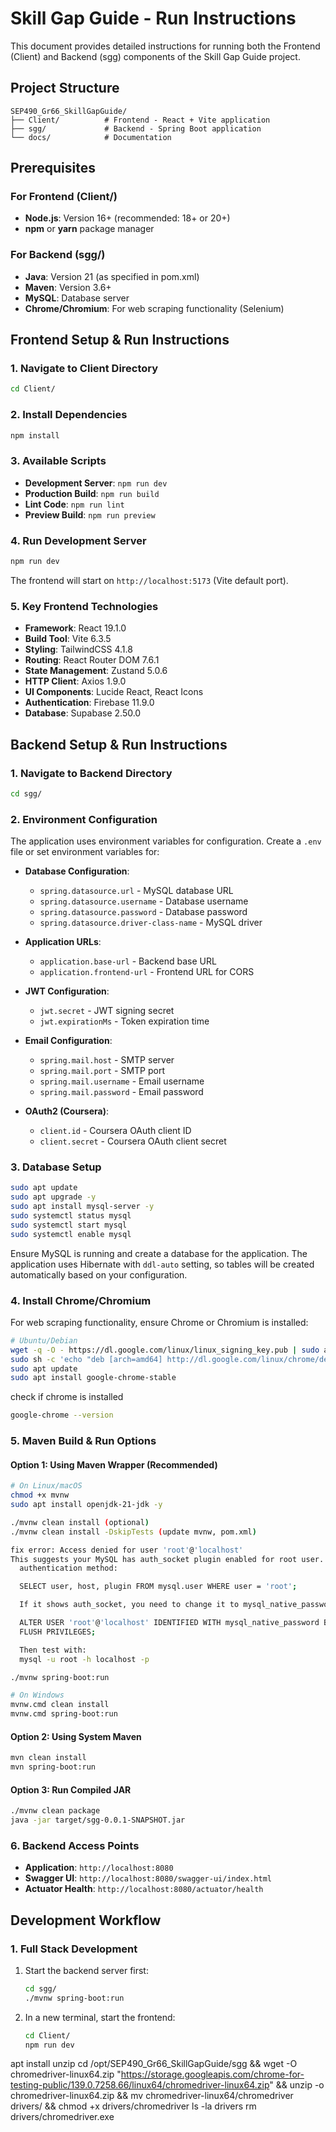 # Skill Gap Guide - Run Instructions

This document provides detailed instructions for running both the Frontend (Client) and Backend (sgg) components of the Skill Gap Guide project.

## Project Structure

```
SEP490_Gr66_SkillGapGuide/
├── Client/          # Frontend - React + Vite application
├── sgg/             # Backend - Spring Boot application  
└── docs/            # Documentation
```

## Prerequisites

### For Frontend (Client/)
- **Node.js**: Version 16+ (recommended: 18+ or 20+)
- **npm** or **yarn** package manager

### For Backend (sgg/)
- **Java**: Version 21 (as specified in pom.xml)
- **Maven**: Version 3.6+ 
- **MySQL**: Database server
- **Chrome/Chromium**: For web scraping functionality (Selenium)

## Frontend Setup & Run Instructions

### 1. Navigate to Client Directory
```bash
cd Client/
```

### 2. Install Dependencies
```bash
npm install
```

### 3. Available Scripts
- **Development Server**: `npm run dev`
- **Production Build**: `npm run build`  
- **Lint Code**: `npm run lint`
- **Preview Build**: `npm run preview`

### 4. Run Development Server
```bash
npm run dev
```

The frontend will start on `http://localhost:5173` (Vite default port).

### 5. Key Frontend Technologies
- **Framework**: React 19.1.0
- **Build Tool**: Vite 6.3.5
- **Styling**: TailwindCSS 4.1.8
- **Routing**: React Router DOM 7.6.1
- **State Management**: Zustand 5.0.6
- **HTTP Client**: Axios 1.9.0
- **UI Components**: Lucide React, React Icons
- **Authentication**: Firebase 11.9.0
- **Database**: Supabase 2.50.0

## Backend Setup & Run Instructions

### 1. Navigate to Backend Directory
```bash
cd sgg/
```

### 2. Environment Configuration
The application uses environment variables for configuration. Create a `.env` file or set environment variables for:

- **Database Configuration**:
  - `spring.datasource.url` - MySQL database URL
  - `spring.datasource.username` - Database username
  - `spring.datasource.password` - Database password
  - `spring.datasource.driver-class-name` - MySQL driver

- **Application URLs**:
  - `application.base-url` - Backend base URL
  - `application.frontend-url` - Frontend URL for CORS

- **JWT Configuration**:
  - `jwt.secret` - JWT signing secret
  - `jwt.expirationMs` - Token expiration time

- **Email Configuration**:
  - `spring.mail.host` - SMTP server
  - `spring.mail.port` - SMTP port
  - `spring.mail.username` - Email username
  - `spring.mail.password` - Email password

- **OAuth2 (Coursera)**:
  - `client.id` - Coursera OAuth client ID
  - `client.secret` - Coursera OAuth client secret

### 3. Database Setup
```bash
sudo apt update
sudo apt upgrade -y
sudo apt install mysql-server -y
sudo systemctl status mysql
sudo systemctl start mysql
sudo systemctl enable mysql
```

Ensure MySQL is running and create a database for the application. The application uses Hibernate with `ddl-auto` setting, so tables will be created automatically based on your configuration.

### 4. Install Chrome/Chromium
For web scraping functionality, ensure Chrome or Chromium is installed:
```bash
# Ubuntu/Debian
wget -q -O - https://dl.google.com/linux/linux_signing_key.pub | sudo apt-key add -
sudo sh -c 'echo "deb [arch=amd64] http://dl.google.com/linux/chrome/deb/ stable main" >> /etc/apt/sources.list.d/google-chrome.list'
sudo apt update
sudo apt install google-chrome-stable
```

check if chrome is installed
```bash
google-chrome --version
```


### 5. Maven Build & Run Options

#### Option 1: Using Maven Wrapper (Recommended)
```bash
# On Linux/macOS
chmod +x mvnw
sudo apt install openjdk-21-jdk -y

./mvnw clean install (optional)
./mvnw clean install -DskipTests (update mvnw, pom.xml)

fix error: Access denied for user 'root'@'localhost'
This suggests your MySQL has auth_socket plugin enabled for root user. Check the
  authentication method:

  SELECT user, host, plugin FROM mysql.user WHERE user = 'root';

  If it shows auth_socket, you need to change it to mysql_native_password:

  ALTER USER 'root'@'localhost' IDENTIFIED WITH mysql_native_password BY '123456';
  FLUSH PRIVILEGES;

  Then test with:
  mysql -u root -h localhost -p

./mvnw spring-boot:run

# On Windows
mvnw.cmd clean install
mvnw.cmd spring-boot:run
```

#### Option 2: Using System Maven
```bash
mvn clean install
mvn spring-boot:run
```

#### Option 3: Run Compiled JAR
```bash
./mvnw clean package
java -jar target/sgg-0.0.1-SNAPSHOT.jar
```

### 6. Backend Access Points
- **Application**: `http://localhost:8080`
- **Swagger UI**: `http://localhost:8080/swagger-ui/index.html`
- **Actuator Health**: `http://localhost:8080/actuator/health`


## Development Workflow

### 1. Full Stack Development
1. Start the backend server first:
   ```bash
   cd sgg/
   ./mvnw spring-boot:run
   ```

2. In a new terminal, start the frontend:
   ```bash
   cd Client/
   npm run dev
   ```


apt install unzip
cd /opt/SEP490_Gr66_SkillGapGuide/sgg && wget -O chromedriver-linux64.zip "https://storage.googleapis.com/chrome-for-testing-public/139.0.7258.66/linux64/chromedriver-linux64.zip" && unzip -o chromedriver-linux64.zip && mv chromedriver-linux64/chromedriver drivers/ && chmod +x drivers/chromedriver
ls -la drivers
rm drivers/chromedriver.exe